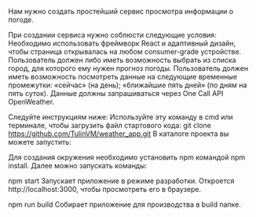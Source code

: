 Нам нужно создать простейший сервис просмотра информации о погоде.

При создании сервиса нужно соблюсти следующие условия:
Необходимо использовать фреймворк React и адаптивный дизайн, чтобы страница открывалась на любом consumer-grade устройстве.
Пользователь должен либо иметь возможность выбрать из списка город, для которого ему нужен прогноз погоды.
Пользователь должен иметь возможность посмотреть данные на следующие временные промежутки:
«сейчас» (на день);
«ближайшие пять дней» (по дням на пять суток).
Данные должны запрашиваться через One Call API OpenWeather.

Следуйте инструкциям ниже:
Используйте эту команду в cmd или терминале, чтобы загрузить файл стартового кода:
git clone https://github.com/TulinVM/weather_app.git
В каталоге проекта вы можете запустить:

Для создания окружения необходимо установить npm командой npm install.
Далее можно запускать команды:

npm start
Запускает приложение в режиме разработки.
Откроется http://localhost:3000, чтобы просмотреть его в браузере.

npm run build
Собирает приложение для производства в build папке.
